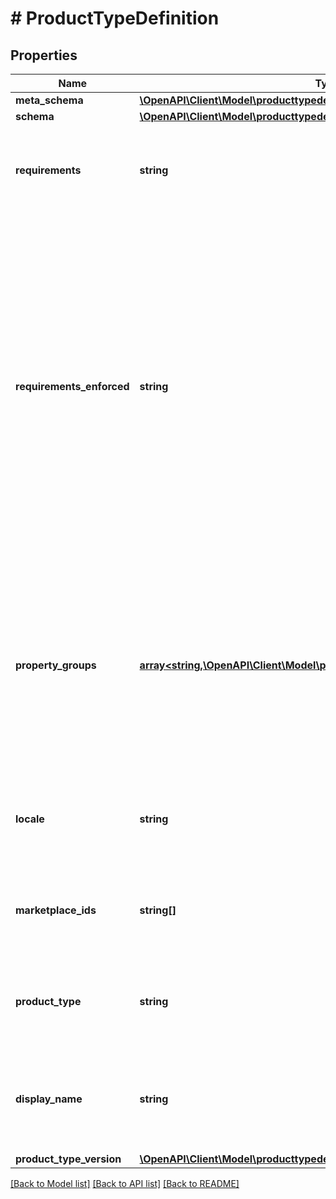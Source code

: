# # ProductTypeDefinition

## Properties

Name | Type | Description | Notes
------------ | ------------- | ------------- | -------------
**meta_schema** | [**\OpenAPI\Client\Model\producttypedefinitions\SchemaLink**](SchemaLink.md) |  | [optional]
**schema** | [**\OpenAPI\Client\Model\producttypedefinitions\SchemaLink**](SchemaLink.md) |  |
**requirements** | **string** | Name of the requirements set represented in this product type definition. |
**requirements_enforced** | **string** | Identifies if the required attributes for a requirements set are enforced by the product type definition schema. Non-enforced requirements enable structural validation of individual attributes without all of the required attributes being present (such as for partial updates). |
**property_groups** | [**array<string,\OpenAPI\Client\Model\producttypedefinitions\PropertyGroup>**](PropertyGroup.md) | Mapping of property group names to property groups. Property groups represent logical groupings of schema properties that can be used for display or informational purposes. |
**locale** | **string** | Locale of the display elements contained in the product type definition. |
**marketplace_ids** | **string[]** | Amazon marketplace identifiers for which the product type definition is applicable. |
**product_type** | **string** | The name of the Amazon product type that this product type definition applies to. |
**display_name** | **string** | Human-readable and localized description of the Amazon product type. |
**product_type_version** | [**\OpenAPI\Client\Model\producttypedefinitions\ProductTypeVersion**](ProductTypeVersion.md) |  |

[[Back to Model list]](../../README.md#models) [[Back to API list]](../../README.md#endpoints) [[Back to README]](../../README.md)

